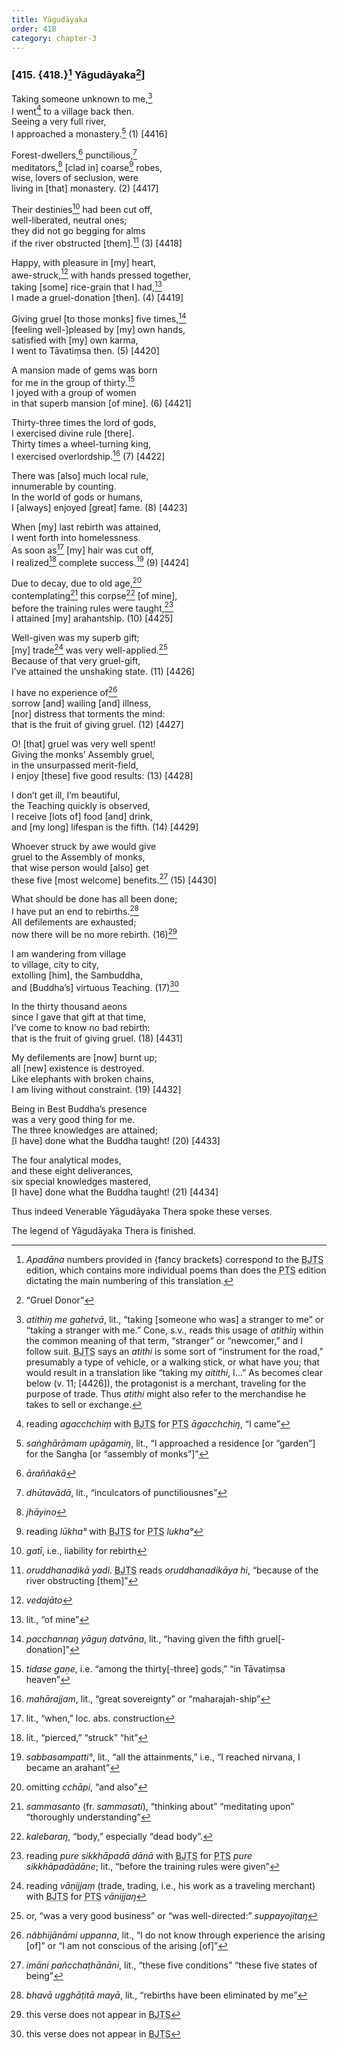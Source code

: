 ```yaml
---
title: Yāgudāyaka
order: 418
category: chapter-3
---
```


### \[415. {418.}[^1] Yāgudāyaka[^2]\]

Taking someone unknown to me,[^3]  
I went[^4] to a village back then.  
Seeing a very full river,  
I approached a monastery.[^5] (1) \[4416\]

Forest-dwellers,[^6] punctilious,[^7]  
meditators,[^8] \[clad in\] coarse[^9] robes,  
wise, lovers of seclusion, were  
living in \[that\] monastery. (2) \[4417\]

Their destinies[^10] had been cut off,  
well-liberated, neutral ones;  
they did not go begging for alms  
if the river obstructed \[them\].[^11] (3) \[4418\]

Happy, with pleasure in \[my\] heart,  
awe-struck,[^12] with hands pressed together,  
taking \[some\] rice-grain that I had,[^13]  
I made a gruel-donation \[then\]. (4) \[4419\]

Giving gruel \[to those monks\] five times,[^14]  
\[feeling well-\]pleased by \[my\] own hands,  
satisfied with \[my\] own karma,  
I went to Tāvatiṃsa then. (5) \[4420\]

A mansion made of gems was born  
for me in the group of thirty.[^15]  
I joyed with a group of women  
in that superb mansion \[of mine\]. (6) \[4421\]

Thirty-three times the lord of gods,  
I exercised divine rule \[there\].  
Thirty times a wheel-turning king,  
I exercised overlordship.[^16] (7) \[4422\]

There was \[also\] much local rule,  
innumerable by counting.  
In the world of gods or humans,  
I \[always\] enjoyed \[great\] fame. (8) \[4423\]

When \[my\] last rebirth was attained,  
I went forth into homelessness.  
As soon as[^17] \[my\] hair was cut off,  
I realized[^18] complete success.[^19] (9) \[4424\]

Due to decay, due to old age,[^20]  
contemplating[^21] this corpse[^22] \[of mine\],  
before the training rules were taught,[^23]  
I attained \[my\] arahantship. (10) \[4425\]

Well-given was my superb gift;  
\[my\] trade[^24] was very well-applied.[^25]  
Because of that very gruel-gift,  
I’ve attained the unshaking state. (11) \[4426\]

I have no experience of[^26]  
sorrow \[and\] wailing \[and\] illness,  
\[nor\] distress that torments the mind:  
that is the fruit of giving gruel. (12) \[4427\]

O! \[that\] gruel was very well spent!  
Giving the monks’ Assembly gruel,  
in the unsurpassed merit-field,  
I enjoy \[these\] five good results: (13) \[4428\]

I don’t get ill, I’m beautiful,  
the Teaching quickly is observed,  
I receive \[lots of\] food \[and\] drink,  
and \[my long\] lifespan is the fifth. (14) \[4429\]

Whoever struck by awe would give  
gruel to the Assembly of monks,  
that wise person would \[also\] get  
these five \[most welcome\] benefits.[^27] (15) \[4430\]

What should be done has all been done;  
I have put an end to rebirths.[^28]  
All defilements are exhausted;  
now there will be no more rebirth. (16)[^29]

I am wandering from village  
to village, city to city,  
extolling \[him\], the Sambuddha,  
and \[Buddha’s\] virtuous Teaching. (17)[^30]

In the thirty thousand aeons  
since I gave that gift at that time,  
I’ve come to know no bad rebirth:  
that is the fruit of giving gruel. (18) \[4431\]

My defilements are \[now\] burnt up;  
all \[new\] existence is destroyed.  
Like elephants with broken chains,  
I am living without constraint. (19) \[4432\]

Being in Best Buddha’s presence  
was a very good thing for me.  
The three knowledges are attained;  
\[I have\] done what the Buddha taught! (20) \[4433\]

The four analytical modes,  
and these eight deliverances,  
six special knowledges mastered,  
\[I have\] done what the Buddha taught! (21) \[4434\]

Thus indeed Venerable Yāgudāyaka Thera spoke these verses.

The legend of Yāgudāyaka Thera is finished.

[^1]: *Apadāna* numbers provided in {fancy brackets} correspond to the <abbr title="Buddha Jayanthi Tripitaka Series">BJTS</abbr> edition, which contains more individual poems than does the <abbr title="Pali Text Society">PTS</abbr> edition dictating the main numbering of this translation.

[^2]: “Gruel Donor”

[^3]: *atithiŋ me gahetvā*, lit., “taking \[someone who was\] a stranger to me” or “taking a stranger with me.” Cone, s.v., reads this usage of *atithiŋ* within the common meaning of that term, “stranger” or “newcomer,” and I follow suit. <abbr title="Buddha Jayanthi Tripitaka Series">BJTS</abbr> says an *atithi* is some sort of “instrument for the road,” presumably a type of vehicle, or a walking stick, or what have you; that would result in a translation like “taking my *aitithi*, I…” As becomes clear below (v. 11; \[4426\]), the protagonist is a merchant, traveling for the purpose of trade. Thus *atithi* might also refer to the merchandise he takes to sell or exchange.

[^4]: reading *aga<span class="diacritics" data-state="on">c</span><span class="no-diacritics" data-state="off">ch</span>chiṃ* with <abbr title="Buddha Jayanthi Tripitaka Series">BJTS</abbr> for <abbr title="Pali Text Society">PTS</abbr> *āga<span class="diacritics" data-state="on">c</span><span class="no-diacritics" data-state="off">ch</span>chiŋ*, “I came”

[^5]: *saṅghārāmam upāgamiŋ*, lit., “I approached a residence \[or “garden”\] for the Sangha \[or “assembly of monks”\]”

[^6]: *āraññakā*

[^7]: *dhūtavādā*, lit., “inculcators of punctiliousnes”

[^8]: *jhāyino*

[^9]: reading *lūkha°* with <abbr title="Buddha Jayanthi Tripitaka Series">BJTS</abbr> for <abbr title="Pali Text Society">PTS</abbr> *lukha°*

[^10]: *gatī*, i.e., liability for rebirth

[^11]: *oruddhanadikā yadi*. <abbr title="Buddha Jayanthi Tripitaka Series">BJTS</abbr> reads *oruddhanadikāya hi*, “because of the river obstructing \[them\]”

[^12]: *vedajāto*

[^13]: lit., “of mine”

[^14]: *pa<span class="diacritics" data-state="on">c</span><span class="no-diacritics" data-state="off">ch</span>annaŋ yāguŋ datvāna*, lit., “having given the fifth gruel\[-donation\]”

[^15]: *tidase gaṇe*, i.e. “among the thirty\[-three\] gods,” “in Tāvatiṃsa heaven”

[^16]: *mahārajjam*, lit., “great sovereignty” or “maharajah-ship”

[^17]: lit., “when,” loc. abs. construction

[^18]: lit., “pierced,” “struck” “hit”

[^19]: *sabbasampatti°*, lit., “all the attainments,” i.e., “I reached nirvana, I became an arahant”

[^20]: omitting *<span class="diacritics" data-state="on">c</span><span class="no-diacritics" data-state="off">ch</span>āpi*, “and also”

[^21]: *sammasanto* (fr. *sammasati*), “thinking about” “meditating upon” “thoroughly understanding”

[^22]: *kalebaraŋ*, “body,” especially “dead body”.

[^23]: reading *pure sikkhāpadā dānā* with <abbr title="Buddha Jayanthi Tripitaka Series">BJTS</abbr> for <abbr title="Pali Text Society">PTS</abbr> *pure sikkhāpadādāne*; lit., “before the training rules were given”

[^24]: reading *vāṇijjaṃ* (trade, trading, i.e., his work as a traveling merchant) with <abbr title="Buddha Jayanthi Tripitaka Series">BJTS</abbr> for <abbr title="Pali Text Society">PTS</abbr> *vānijjaŋ*

[^25]: or, “was a very good business” or “was well-directed:” *suppayojitaŋ*

[^26]: *nâbhijānāmi uppanna*, lit., “I do not know through experience the arising \[of\]” or “I am not conscious of the arising \[of\]”

[^27]: *imāni pañ<span class="diacritics" data-state="on">c</span><span class="no-diacritics" data-state="off">ch</span>aṭhānāni*, lit., “these five conditions” “these five states of being”

[^28]: *bhavā ugghāṭitā mayā*, lit., “rebirths have been eliminated by me”

[^29]: this verse does not appear in <abbr title="Buddha Jayanthi Tripitaka Series">BJTS</abbr>

[^30]: this verse does not appear in <abbr title="Buddha Jayanthi Tripitaka Series">BJTS</abbr>
